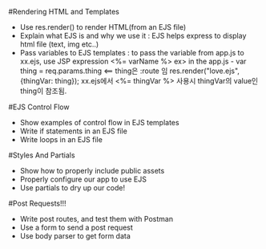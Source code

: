 #Rendering HTML and Templates

* Use res.render() to render HTML(from an EJS file)
* Explain what EJS is and why we use it
    : EJS helps express to display html file (text, img etc..)
* Pass variables to EJS templates
    : to pass the variable from app.js to xx.ejs, use JSP expression <%= varName %>
    ex> in the app.js - var thing = req.params.thing <== thing은 :route 임
                        res.render("love.ejs", {thingVar: thing});
                xx.ejs에서 <%= thingVar %> 사용시 thingVar의 value인 thing이 참조됨.


#EJS Control Flow

* Show examples of control flow in EJS templates
* Write if statements in an EJS file
* Write loops in an EJS file

#Styles And Partials

* Show how to properly include public assets
* Properly configure our app to use EJS
* Use partials to dry up our code!



#Post Requests!!!

* Write post routes, and test them with Postman
* Use a form to send a post request
* Use body parser to get form data